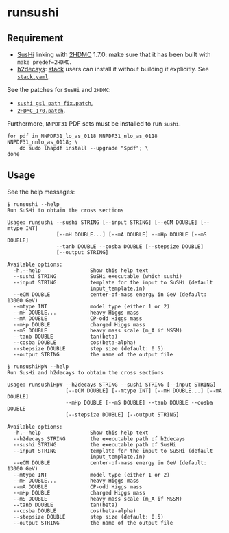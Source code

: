 # runsushi

## Requirement

* [SusHi](https://sushi.hepforge.org/) linking with [2HDMC](https://2hdmc.hepforge.org/) 1.7.0: make sure that it has been built with `make predef=2HDMC`.
* [h2decays](https://github.com/cbpark/h2decays): [stack](https://docs.haskellstack.org/en/stable/README/) users can install it without building it explicitly. See [`stack.yaml`](./stack.yaml).

See the patches for `SusHi` and `2HDMC`:

* [`sushi_gsl_path_fix.patch`](https://gist.github.com/cbpark/ada5742bd68891e1481dd8d8e1aa9861),
* [`2HDMC_170.patch`](https://gist.github.com/cbpark/fc05adadbd52c3fb0319be28dcdc1c1b).

Furthermore, `NNPDF31` PDF sets must be installed to run `sushi`.

```
for pdf in NNPDF31_lo_as_0118 NNPDF31_nlo_as_0118 NNPDF31_nnlo_as_0118; \
    do sudo lhapdf install --upgrade "$pdf"; \
done
```

## Usage

See the help messages:

```
$ runsushi --help
Run SuSHi to obtain the cross sections

Usage: runsushi --sushi STRING [--input STRING] [--eCM DOUBLE] [--mtype INT]
                [--mH DOUBLE...] [--mA DOUBLE] --mHp DOUBLE [--mS DOUBLE]
                --tanb DOUBLE --cosba DOUBLE [--stepsize DOUBLE]
                [--output STRING]

Available options:
  -h,--help                Show this help text
  --sushi STRING           SuSHi executable (which sushi)
  --input STRING           template for the input to SuSHi (default
                           input_template.in)
  --eCM DOUBLE             center-of-mass energy in GeV (default: 13000 GeV)
  --mtype INT              model type (either 1 or 2)
  --mH DOUBLE...           heavy Higgs mass
  --mA DOUBLE              CP-odd Higgs mass
  --mHp DOUBLE             charged Higgs mass
  --mS DOUBLE              heavy mass scale (m_A if MSSM)
  --tanb DOUBLE            tan(beta)
  --cosba DOUBLE           cos(beta-alpha)
  --stepsize DOUBLE        step size (default: 0.5)
  --output STRING          the name of the output file

$ runsushiHpW --help
Run SusHi and h2decays to obtain the cross sections

Usage: runsushiHpW --h2decays STRING --sushi STRING [--input STRING]
                   [--eCM DOUBLE] [--mtype INT] [--mH DOUBLE...] [--mA DOUBLE]
                   --mHp DOUBLE [--mS DOUBLE] --tanb DOUBLE --cosba DOUBLE
                   [--stepsize DOUBLE] [--output STRING]

Available options:
  -h,--help                Show this help text
  --h2decays STRING        the executable path of h2decays
  --sushi STRING           the executable path of SusHi
  --input STRING           template for the input to SuSHi (default
                           input_template.in)
  --eCM DOUBLE             center-of-mass energy in GeV (default: 13000 GeV)
  --mtype INT              model type (either 1 or 2)
  --mH DOUBLE...           heavy Higgs mass
  --mA DOUBLE              CP-odd Higgs mass
  --mHp DOUBLE             charged Higgs mass
  --mS DOUBLE              heavy mass scale (m_A if MSSM)
  --tanb DOUBLE            tan(beta)
  --cosba DOUBLE           cos(beta-alpha)
  --stepsize DOUBLE        step size (default: 0.5)
  --output STRING          the name of the output file
```
